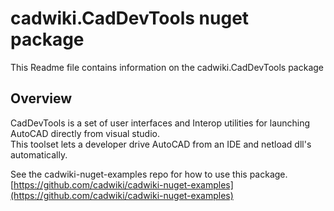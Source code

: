 # cadwiki.CadDevTools nuget package
This Readme file contains information on the cadwiki.CadDevTools package

## Overview
CadDevTools is a set of user interfaces and Interop utilities for launching AutoCAD directly from visual studio.  
This toolset lets a developer drive AutoCAD from an IDE and netload dll's automatically.  

See the cadwiki-nuget-examples repo for how to use this package.  
[https://github.com/cadwiki/cadwiki-nuget-examples](https://github.com/cadwiki/cadwiki-nuget-examples)  